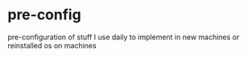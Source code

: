 # pre-config
pre-configuration of stuff I use daily to implement in new machines or reinstalled os on machines
